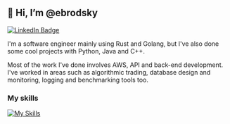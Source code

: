 ## 👋 Hi, I’m @ebrodsky

[![LinkedIn Badge](https://img.shields.io/badge/LinkedIn-Profile-informational?style=flat&logo=linkedin&logoColor=white&color=0D76A8)](https://www.linkedin.com/in/eytan-brodsky/)

I'm a software engineer mainly using Rust and Golang, but I've also done some cool projects with Python, Java and C++.

Most of the work I've done involves AWS, API and back-end development. I've worked in areas such as algorithmic trading, database design and monitoring, logging and benchmarking tools too.

### My skills
[![My Skills](https://skillicons.dev/icons?i=rust,go,python,cpp,java,aws)](https://skillicons.dev)

